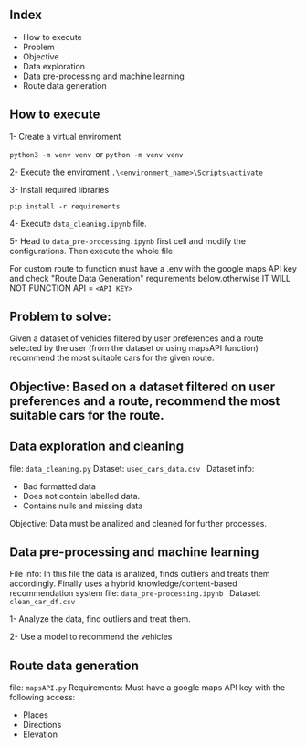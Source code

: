 ## Index

* How to execute
* Problem
* Objective
* Data exploration
* Data pre-processing and machine learning
* Route data generation

## How to execute

1- Create a virtual enviroment

`python3 -m venv venv `or `python -m venv venv `

2- Execute the enviroment
`.\<environment_name>\Scripts\activate`

3- Install required libraries

`pip install -r requirements`

4- Execute `data_cleaning.ipynb` file.

5- Head to `data_pre-processing.ipynb` first cell and modify the configurations. Then execute the whole file

For custom route to function must have a .env with the google maps API key and check "Route Data Generation" requirements below.otherwise IT WILL NOT FUNCTION
API = `<API KEY>`

## Problem to solve:

Given a dataset of vehicles filtered by user preferences and a route selected by the user (from the dataset or using mapsAPI function) recommend the most suitable cars for the given route.

## Objective: Based on a dataset filtered on user preferences and a route, recommend the most suitable cars for the route.

## Data exploration and cleaning

file: `data_cleaning.py`
Dataset: `used_cars_data.csv `
Dataset info:

* Bad formatted data
* Does not contain labelled data.
* Contains nulls and missing data

Objective: Data must be analized and cleaned for further processes.

## Data pre-processing and machine learning

File info: In this file the data is analized, finds outliers and treats them accordingly. Finally uses a hybrid knowledge/content-based recommendation system
file: `data_pre-processing.ipynb `
Dataset: `clean_car_df.csv`

1- Analyze the data, find outliers and treat them.

2- Use a model to recommend the vehicles

## Route data generation

file: `mapsAPI.py`
Requirements: Must have a google maps API key with the following access:

* Places
* Directions
* Elevation
